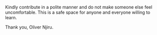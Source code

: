 Kindly contribute in a polite manner and do not make someone else feel uncomfortable. This is a safe space for anyone and everyone willing to learn.

Thank you,
Oliver Njiru.
